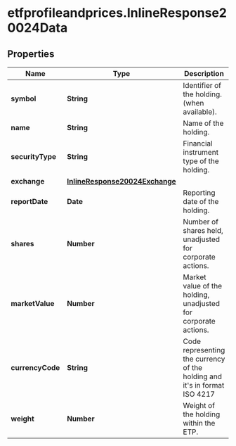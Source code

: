 # etfprofileandprices.InlineResponse20024Data

## Properties

Name | Type | Description | Notes
------------ | ------------- | ------------- | -------------
**symbol** | **String** | Identifier of the holding. (when available). | [optional] 
**name** | **String** | Name of the holding. | [optional] 
**securityType** | **String** | Financial instrument type of the holding. | [optional] 
**exchange** | [**InlineResponse20024Exchange**](InlineResponse20024Exchange.md) |  | [optional] 
**reportDate** | **Date** | Reporting date of the holding. | [optional] 
**shares** | **Number** | Number of shares held, unadjusted for corporate actions. | [optional] 
**marketValue** | **Number** | Market value of the holding, unadjusted for corporate actions. | [optional] 
**currencyCode** | **String** | Code representing the currency of the holding and  it&#39;s in format ISO 4217 | [optional] 
**weight** | **Number** | Weight of the holding within the ETP. | [optional] 


